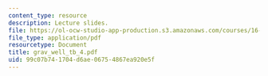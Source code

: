 ```yaml
---
content_type: resource
description: Lecture slides.
file: https://ol-ocw-studio-app-production.s3.amazonaws.com/courses/16-83x-space-systems-engineering-spring-2002-spring-2003/99c07b741704d6ae06754867ea920e5f_grav_well_tb_4.pdf
file_type: application/pdf
resourcetype: Document
title: grav_well_tb_4.pdf
uid: 99c07b74-1704-d6ae-0675-4867ea920e5f
---
```

